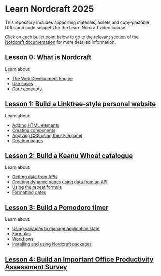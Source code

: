 # Learn Nordcraft 2025

This repository includes supporting materials, assets and copy-pastable URLs and code snippets for the Learn Norcraft video course.

Click on each bullet point below to go to the relevant section of the [Nordcraft documentation](https://docs.nordcraft.com) for more detailed information.

## Lesson 0: What is Nordcraft

Learn about:

- [The Web Development Engine](https://docs.nordcraft.com/about)
- [Use cases](https://docs.nordcraft.com/use-cases)
- [Core concepts](https://docs.nordcraft.com/use-cases)

## [Lesson 1: Build a Linktree-style personal website](/lesson-1)

Learn about:

- [Adding HTML elements](https://docs.nordcraft.com/the-editor/element-tree)
- [Creating components](https://docs.nordcraft.com/components/create-a-component)
- [Applying CSS using the style panel](https://docs.nordcraft.com/styling/styles-and-layout)
- [Creating pages](https://docs.nordcraft.com/pages/create-a-page)

## [Lesson 2: Build a Keanu Whoa! catalogue](/lesson-2)

Learn about:

- [Getting data from APIs](https://docs.nordcraft.com/connecting-data/working-with-apis)
- [Creating dynamic pages using data from an API](https://docs.nordcraft.com/pages/static-and-dynamic#dynamic-pages)
- [Using the repeat formula](https://docs.nordcraft.com/formulas/repeat-formula#repeat-formula)
- [Formatting dates](https://docs.nordcraft.com/references/formulas#format-date)

## [Lesson 3: Build a Pomodoro timer](/lesson-3)

Learn about:

- [Using variables to manage application state](https://docs.nordcraft.com/variables/overview)
- [Formulas](https://docs.nordcraft.com/formulas/overview)
- [Workflows](https://docs.nordcraft.com/workflows/overview)
- [Installing and using Nordcraft packages](https://docs.nordcraft.com/packages/overview)

## [Lesson 4: Build an Important Office Productivity Assessment Survey](/lesson-4)
